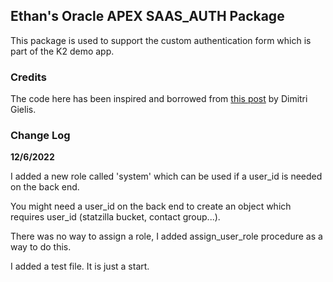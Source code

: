 
## Ethan's Oracle APEX SAAS_AUTH Package

This package is used to support the custom authentication form which is part of the K2 demo app.

### Credits
The code here has been inspired and borrowed from [this post](https://dgielis.blogspot.com/2017/08/create-custom-authentication-and.html) by Dimitri Gielis. 


### Change Log

**12/6/2022**

I added a new role called 'system' which can be used if a user_id is needed on the back end.

You might need a user_id on the back end to create an object which requires user_id (statzilla bucket, contact group...).

There was no way to assign a role, I added assign_user_role procedure as a way to do this.

I added a test file. It is just a start.


